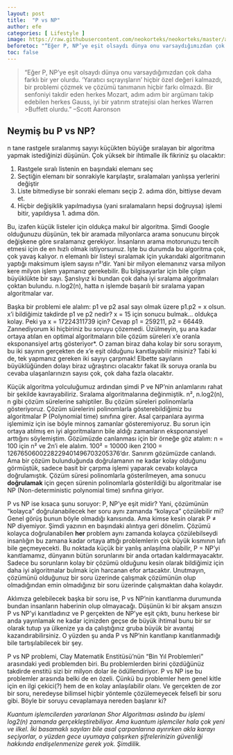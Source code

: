 ```yaml
---
layout: post
title:  "P vs NP"
author: efe
categories: [ Lifestyle ]
image: https://raw.githubusercontent.com/neokorteks/neokorteks/master/assets/images/pvsnp.jpg
beforetoc: "“Eğer P, NP’ye eşit olsaydı dünya onu varsaydığımızdan çok daha farklı bir yer olurdu. ‘Yaratıcı sıçrayışların’ hiçbir özel değeri kalmazdı, bir problemi çözmek ve çözümü tanımanın hiçbir farkı olmazdı. Bir senfoniyi takdir eden herkes Mozart, adım adım bir argümanı takip edebilen herkes Gauss, iyi bir yatırım stratejisi olan herkes Warren Buffett olurdu.” –Scott Aaronson"
toc: false
---
```

>“Eğer P, NP’ye eşit olsaydı dünya onu varsaydığımızdan çok daha farklı bir yer olurdu. ‘Yaratıcı sıçrayışların’ hiçbir özel değeri kalmazdı, bir problemi çözmek ve çözümü tanımanın hiçbir farkı olmazdı. Bir senfoniyi takdir eden herkes Mozart, adım adım bir argümanı takip edebilen herkes Gauss, iyi bir yatırım stratejisi olan herkes Warren >Buffett olurdu.” –Scott Aaronson

## Neymiş bu P vs NP?
n tane rastgele sıralanmış sayıyı küçükten büyüğe sıralayan bir algoritma yapmak istediğinizi düşünün. Çok yüksek bir ihtimalle ilk fikriniz şu olacaktır:

1. Rastgele sıralı listenin en başındaki elemanı seç
2. Seçtiğin elemanı bir sonrakiyle karşılaştır, sıralamaları yanlışsa yerlerini değiştir
3. Liste bitmediyse bir sonraki elemanı seçip 2. adıma dön, bittiyse devam et.
4. Hiçbir değişiklik yapılmadıysa (yani sıralamaların hepsi doğruysa) işlemi bitir, yapıldıysa 1. adıma dön.

Bu, izafen küçük listeler için oldukça makul bir algoritma. Şimdi Google olduğunuzu düşünün, tek bir aramada milyonlarca arama sonucunu birçok değişkene göre sıralamanız gerekiyor. İnsanların arama motorunuzu tercih etmesi için de en hızlı olmak istiyorsunuz. İşte bu durumda bu algoritma çok, çok yavaş kalıyor. n elemanlı bir listeyi sıralamak için yukarıdaki algoritmanın yaptığı maksimum işlem sayısı n²’dir. Yani bir milyon elemanınız varsa milyon kere milyon işlem yapmanız gerekebilir. Bu bilgisayarlar için bile çılgın büyüklükte bir sayı. Şanslıyız ki bundan çok daha iyi sıralama algoritmaları çoktan bulundu. n.log2(n), hatta n işlemde başarılı bir sıralama yapan algoritmalar var.

Başka bir problemi ele alalım: p1 ve p2 asal sayı olmak üzere p1.p2 = x olsun. x’i bildiğimiz takdirde p1 ve p2 nedir? x = 15 için sonucu bulmak… oldukça kolay. Peki ya x = 17224311739 için? Cevap p1 = 259211, p2 = 66449. Zannediyorum ki hiçbiriniz bu soruyu çözemedi. Üzülmeyin, şu ana kadar ortaya atılan en optimal algoritmaların bile çözüm süreleri x’e oranla eksponansiyel artış gösteriyor*. O zaman biraz daha kolay bir soru sorayım, bu iki sayının gerçekten de x’e eşit olduğunu kanıtlayabilir misiniz? Tabi ki de, tek yapmanız gereken iki sayıyı çarpmak! Elbette sayıların büyüklüğünden dolayı biraz uğraştırıcı olacaktır fakat ilk soruya oranla bu cevaba ulaşanlarınızın sayısı çok, çok daha fazla olacaktır.

Küçük algoritma yolculuğumuz ardından şimdi P ve NP’nin anlamlarını rahat bir şekilde kavrayabiliriz. Sıralama algoritmalarına değinmiştik. n², n.log2(n), n gibi çözüm sürelerine sahiptiler. Bu çözüm süreleri polinomlarla gösteriyoruz. Çözüm sürelerini polinomlarla gösterebildiğimiz bu algoritmalar P (Polynomial time) sınıfına girer. Asal çarpanlara ayırma işlemimiz için ise böyle minnoş zamanlar gösteremiyoruz. Bu sorun için ortaya atılmış en iyi algoritmaların bile aldığı zamanların eksponansiyel arttığını söylemiştim. Gözümüzde canlanması için bir örneğe göz atalım: n = 100 için n² ve 2n’i ele alalım. 100² = 10000 iken 2100 = 1267650600228229401496703205376’dır. Sanırım gözümüzde canlandı. Ama bir çözüm bulunduğunda doğrulamanın ne kadar kolay olduğunu görmüştük, sadece basit bir çarpma işlemi yaparak cevabı kolayca doğrulamıştık. Çözüm süresi polinomlarla gösterilmeyen, ama sonucu **doğrulamak** için geçen sürenin polinomlarla gösterildiği bu algoritmalar ise NP (Non-deterministic polynomial time) sınıfına giriyor.

P vs NP ise kısaca şunu soruyor: P, NP’ye eşit midir? Yani, çözümünün “kolayca” doğrulanabilecek her soru aynı zamanda “kolayca” çözülebilir mi? Genel görüş bunun böyle olmadığı kanısında. Ama kimse kesin olarak P ≠ NP diyemiyor. Şimdi yazının en başındaki alıntıya geri dönelim. Çözümü kolayca doğrulanabilen **her** problem aynı zamanda kolayca çözülebilseydi insanlığın bu zamana kadar ortaya attığı problemlerin çok büyük kısmının lafı bile geçmeyecekti. Bu noktada küçük bir yanlış anlaşılma olabilir, P = NP’yi kanıtlamamız, dünyanın bütün sorunlarını bir anda ortadan kaldırmayacaktır. Sadece bu sorunların kolay bir çözümü olduğunu kesin olarak bildiğimiz için daha iyi algoritmalar bulmak için harcanan efor artacaktır. Unutmayın, çözümünü olduğunuz bir soru üzerinde çalışmak çözümünün olup olmadığından emin olmadığınız bir soru üzerinde çalışmaktan daha kolaydır.

Aklımıza gelebilecek başka bir soru ise, P vs NP’nin kanıtlanma durumunda bundan insanların haberinin olup olmayacağı. Düşünün ki bir akşam ansızın P vs NP’yi kanıtladınız ve P gerçekten de NP’ye eşit çıktı, bunu herkese bir anda yayınlamak ne kadar içinizden geçse de büyük ihtimal bunu bir sır olarak tutup ya ülkenize ya da çalıştığınız gruba büyük bir avantaj kazandırabilirsiniz. O yüzden şu anda P vs NP’nin kanıtlanıp kanıtlanmadığı bile tartışılabilecek bir şey.

P vs NP problemi, Clay Matematik Enstitüsü’nün “Bin Yıl Problemleri” arasındaki yedi problemden biri. Bu problemlerden birini çözdüğünüz takdirde enstitü sizi bir milyon dolar ile ödüllendiriyor. P vs NP ise bu problemler arasında belki de en özeli. Çünkü bu problemler hem genel kitle için en ilgi çekici(?) hem de en kolay anlaşılabilir olanı. Ve gerçekten de zor bir soru, neredeyse bilimsel hiçbir yöntemle çözülemeyecek felsefi bir soru gibi. Böyle bir soruyu cevaplamaya nereden başlanır ki?

*Kuantum işlemcilerden yararlanan Shor Algoritması aslında bu işlemi log2(n) zamanda gerçekleştirebiliyor. Ama kuantum işlemciler hala çok yeni ve ilkel. İki basamaklı sayıları bile asal çarpanlarına ayırırken akla karayı seçiyorlar, o yüzden gece uyumaya çalışırken şifrelerinizin güvenliği hakkında endişelenmenize gerek yok. Şimdilik.*
